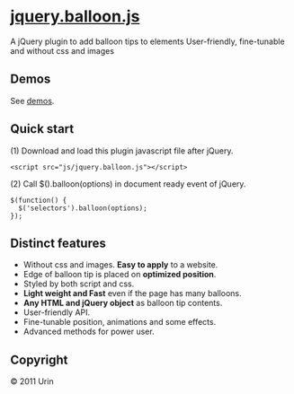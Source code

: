 [jquery.balloon.js](http://urin.github.com/jquery.balloon.js/)
=================
A jQuery plugin to add balloon tips to elements User-friendly, fine-tunable and without css and images

Demos
------------------------
See [demos](http://urin.github.com/jquery.balloon.js/).

Quick start
------------------------
(1) Download and load this plugin javascript file after jQuery.  

    <script src="js/jquery.balloon.js"></script>

(2) Call $().balloon(options) in document ready event of jQuery.  

    $(function() {
      $('selectors').balloon(options);
    });

Distinct features
------------------------
+ Without css and images. **Easy to apply** to a website.
+ Edge of balloon tip is placed on **optimized position**.
+ Styled by both script and css.
+ **Light weight and Fast** even if the page has many balloons.
+ **Any HTML and jQuery object** as balloon tip contents.
+ User-friendly API.
+ Fine-tunable position, animations and some effects.
+ Advanced methods for power user.

Copyright
------------------------
&copy; 2011 Urin
